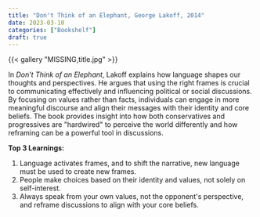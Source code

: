 ```yaml
---
title: "Don't Think of an Elephant, George Lakoff, 2014"
date: 2023-03-10
categories: ["Bookshelf"]
draft: true
---
```


{{< gallery "MISSING,title.jpg" >}}

In _Don’t Think of an Elephant_, Lakoff explains how language shapes our thoughts and perspectives. He argues that using the right frames is crucial to communicating effectively and influencing political or social discussions. By focusing on values rather than facts, individuals can engage in more meaningful discourse and align their messages with their identity and core beliefs. The book provides insight into how both conservatives and progressives are "hardwired" to perceive the world differently and how reframing can be a powerful tool in discussions.

**Top 3 Learnings:**

1. Language activates frames, and to shift the narrative, new language must be used to create new frames.
2. People make choices based on their identity and values, not solely on self-interest.
3. Always speak from your own values, not the opponent's perspective, and reframe discussions to align with your core beliefs.
